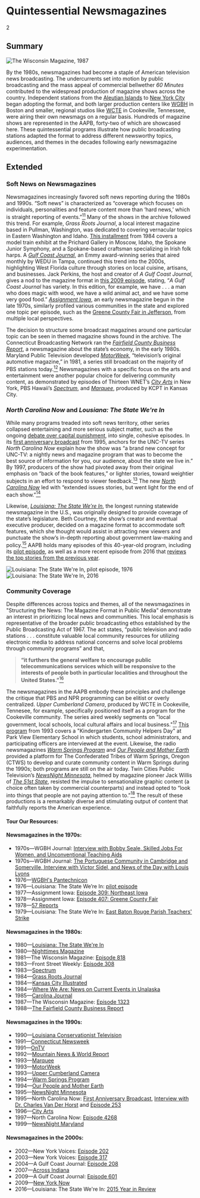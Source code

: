# Quintessential Newsmagazines

2

## Summary

![The Wisconsin Magazine, 1987](https://s3.amazonaws.com/americanarchive.org/exhibits/AAPB_Exhibit_Newsmagazines_image3.jpg "The Wisconsin Magazine, 1987")

By the 1980s, newsmagazines had become a staple of American television news broadcasting. The undercurrents set into motion by public broadcasting and the mass appeal of commercial bellwether *60 Minutes* contributed to the widespread production of magazine shows across the country. Independent stations from the [Aleutian Islands](/catalog/cpb-aacip_59-40xpp1fv) to [New York City](/catalog/cpb-aacip_75-20sqvg65) began adopting the format, and both larger production centers like [WGBH](/catalog/cpb-aacip_15-15p8d7tg) in Boston and smaller, regional studios like [WCTE](/catalog/cpb-aacip_23-17qnkbzw) in Cookeville, Tennessee, were airing their own newsmags on a regular basis. Hundreds of magazine shows are represented in the AAPB, forty-two of which are showcased here. These quintessential programs illustrate how public broadcasting stations adapted the format to address different newsworthy topics, audiences, and themes in the decades following early newsmagazine experimentation. 

## Extended
### Soft News on Newsmagazines
Newsmagazines increasingly favored soft news reporting during the 1980s and 1990s. “Soft news” is characterized as “coverage which focuses on individuals, personalities and feature content more than ‘hard news,’ which is straight reporting of events.”[<sup>11</sup>](/exhibits/newsmagazines/notes#11) Many of the shows in the archive followed this trend. For example, *Grass Roots Journal*, a local interest magazine based in Pullman, Washington, was dedicated to covering vernacular topics in Eastern Washington and Idaho. [This installment](/catalog/cpb-aacip_296-41mgqsfq) from 1984 covers a model train exhibit at the Prichard Gallery in Moscow, Idaho, the Spokane Junior Symphony, and a Spokane-based craftsman specializing in Irish folk harps. A [*Gulf Coast Journal*](/catalog/cpb-aacip_322-515mkrv5), an Emmy award-winning series that aired monthly by WEDU in Tampa, continued this trend into the 2000s, highlighting West Florida culture through stories on local cuisine, artisans, and businesses. Jack Perkins, the host and creator of *A Gulf Coast Journal*, gives a nod to the magazine format in [this 2009 episode](/catalog/cpb-aacip_322-515mkrv5), stating, “*A Gulf Coast Journal* has variety. In this edition, for example, we have . . . a man who does magic with wood, we have a wild animal act, and we have some very good food.” [*Assignment Iowa*](/catalog/cpb-aacip_37-375tb64g), an early newsmagazine begun in the late 1970s, similarly profiled various communities in the state and explored one topic per episode, such as the [Greene County Fair in Jefferson](/catalog/cpb-aacip_37-13zs7jg4), from multiple local perspectives.

The decision to structure some broadcast magazines around one particular topic can be seen in themed magazine shows found in the archive. The Connecticut Broadcasting Network ran the [*Fairfield County Business Report*](/catalog/cpb-aacip_398-0322815q), a newsmagazine about the state’s economy, in the early 1980s. Maryland Public Television developed [*MotorWeek*](/catalog/cpb-aacip_394-36547hkt), “television’s original automotive magazine,” in 1981, a series still broadcast on the majority of PBS stations today.[<sup>12</sup>](/exhibits/newsmagazines/notes#12) Newsmagazines with a specific focus on the arts and entertainment were another popular choice for delivering community content, as demonstrated by episodes of Thirteen WNET’s [*City Arts*](/catalog/cpb-aacip_75-01pg4hg3) in New York, PBS Hawaii’s [*Spectrum*](/catalog/cpb-aacip_225-0966t2p8), and [*Marquee*](/catalog/cpb-aacip_384-44pk0v59), produced by KCPT in Kansas City.  

### *North Carolina Now* and *Lousiana: The State We're In* 
While many programs treaded into soft news territory, other series collapsed entertaining and more serious subject matter, such as the ongoing [debate over capital punishment](/catalog/cpb-aacip_129-02c86bqf), into single, cohesive episodes. In its [first anniversary broadcast](/catalog/cpb-aacip_129-19s1rtd4) from 1995, anchors for the UNC-TV series *North Carolina Now* explain how the show was “a brand new concept for UNC-TV: a nightly news and magazine program that was to become the best source of information for you, our audience, about the state we live in.” By 1997, producers of the show had pivoted away from their original emphasis on “back of the book features,” or lighter stories, toward weightier subjects in an effort to respond to viewer feedback.[<sup>13</sup>](/exhibits/newsmagazines/notes#13) The new [*North Carolina Now*](/catalog/cpb-aacip_129-0966t68r) led with “extended issues stories, but went light for the end of each show.”[<sup>14</sup>](/exhibits/newsmagazines/notes#14) 

Likewise, [*Louisiana: The State We’re In*](/catalog/cpb-aacip/_17-03cz9qtv), the longest running statewide newsmagazine in the U.S., was originally designed to provide coverage of the state’s legislature. Beth Courtney, the show’s creator and eventual executive producer, decided on a magazine format to accommodate soft features, which she thought would assist in attracting new viewers and punctuate the show’s in-depth reporting about government law-making and policy.[<sup>15</sup>](/exhibits/newsmagazines/notes#15) AAPB holds many episodes of this 40-year-old program, including its [pilot episode](/catalog/cpb-aacip_17-58pc94tq), as well as a more recent episode from 2016 that [reviews the top stories from the previous year](/catalog/cpb-aacip_509-f18sb3xn1x).

![Louisiana: The State We're In, pilot episode, 1976](https://s3.amazonaws.com/americanarchive.org/exhibits/AAPB_Exhibit_Newsmagazines_image4.jpg "Louisiana: The State We're In, pilot episode, 1976") ![Louisiana: The State We're In, 2016](https://s3.amazonaws.com/americanarchive.org/exhibits/AAPB_Exhibit_Newsmagazines_image5.jpg "Louisiana: The State We're In, 2016")

### Community Coverage
Despite differences across topics and themes, all of the newsmagazines in "Structuring the News: The Magazine Format in Public Media" demonstrate an interest in prioritizing local news and communities. This local emphasis is representative of the broader public broadcasting ethos established by the Public Broadcasting Act of 1967. The act states, “public television and radio stations . . . constitute valuable local community resources for utilizing electronic media to address national concerns and solve local problems through community programs” and that,

> **“it furthers the general welfare to encourage public telecommunications services which will be responsive to the interests of people both in particular localities and throughout the United States.”**[<sup>16</sup>](/exhibits/newsmagazines/notes#16)

The newsmagazines in the AAPB embody these principles and challenge the critique that PBS and NPR programming can be elitist or overly centralized. *Upper Cumberland Camera*, produced by WCTE in Cookeville, Tennesee, for example, specifically positioned itself as a program for the Cookeville community. The series aired weekly segments on "local government, local schools, local cultural affairs and local business."[<sup>17</sup>](/exhibits/newsmagazines/notes#17) [This program](/catalog/cpb-aacip_23-17qnkbzw) from 1993 covers a "Kindergarten Community Helpers Day" at Park View Elementary School in which students, school administrators, and participating officers are interviewed at the event. Likewise, the radio newsmagazines [*Warm Springs Program*](/catalog/cpb-aacip_204-913n635k) and [*Our People and Mother Earth*](/catalog/cpb-aacip_204-6986710z) provided a platform for The Confederated Tribes of Warm Springs, Oregon (CTWS) to develop and curate community content in Warm Springs during the 1990s; both programs are still on the air today. Twin Cities Public Television’s [*NewsNight Minnesota*](/catalog/cpb-aacip_77-03qvbr4c), helmed by magazine pioneer Jack Willis of [*The 51st State*](/catalog/cpb-aacip_75-19f4qt89), resisted the impulse to sensationalize graphic content (a choice often taken by commercial counterparts) and instead opted to “look into things that people are not paying attention to.”[<sup>18</sup>](/exhibits/newsmagazines/notes#18) The result of these productions is a remarkably diverse and stimulating output of content that faithfully reports the American experience. 

#### Tour Our Resources:

#### Newsmagazines in the 1970s:

- 1970s—WGBH Journal: [Interview with Bobby Seale, Skilled Jobs For Women, and Unconventional Teaching Aids](/catalog/cpb-aacip_15-50gtj5fg)
- 1970s—WGBH Journal: [The Portuguese Community in Cambridge and Somerville, Interview with Victor Sidel, and News of the Day with Louis Lyons](/catalog/cpb-aacip_15-13zs7rgg)
- 1976—[WGBH's Pantechnicon](/catalog/cpb-aacip_15-000005vm)
- 1976—Louisiana: The State We’re In: [pilot episode](/catalog/cpb-aacip_17-58pc94tq)
- 1977—Assignment Iowa: [Episode 309: Northeast Iowa](/catalog/cpb-aacip_37-375tb64g) 
- 1978—Assignment Iowa: [Episode 407: Greene County Fair](/catalog/cpb-aacip_37-13zs7jg4)
- 1978—[57 Reports](/catalog/cpb-aacip_114-02c8673p)
- 1979—Louisiana: The State We’re In: [East Baton Rouge Parish Teachers' Strike](/catalog/cpb-aacip_17-97xktqjf)

#### Newsmagazines in the 1980s:

- 1980—[Louisiana: The State We're In](/catalog/cpb-aacip_17-03cz9qtv)
- 1980—[Nighttimes Magazine](/catalog/cpb-aacip_77-053fg9dx)
- 1981—The Wisconsin Magazine: [Episode 818](/catalog/cpb-aacip_29-322bvtsp)
- 1983—Front Street Weekly: [Episode 308](/catalog/cpb-aacip_153-48ffbpfc)
- 1983—[Spectrum](/catalog/cpb-aacip_225-0966t2p8)
- 1984—[Grass Roots Journal](/catalog/cpb-aacip_296-41mgqsfq)
- 1984—[Kansas City Illustrated](/catalog/cpb-aacip_384-97xkszkg)
- 1984—[Where We Are: News on Current Events in Unalaska](/catalog/cpb-aacip_59-40xpp1fv)
- 1985—[Carolina Journal](/catalog/cpb-aacip_41-17qnkc9c)
- 1987—The Wisconsin Magazine: [Episode 1323](/catalog/cpb-aacip_29-79h44svk)
- 1988—[The Fairfield County Business Report](/catalog/cpb-aacip_398-0322815q)

#### Newsmagazines in the 1990s:

- 1990—[Louisiana Conservationist Television](/catalog/cpb-aacip/17-90rr5zt9)
- 1991—[Connecticut Newsweek](/catalog/cpb-aacip_398-77sn0b3x)
- 1991—[OnTV](/catalog/cpb-aacip_29-01bk3jzs)
- 1992—[Mountain News & World Report](/catalog/cpb-aacip_138-50gthzqw)
- 1993—[Marquee](/catalog/cpb-aacip_384-44pk0v59)
- 1993—[MotorWeek](/catalog/cpb-aacip_394-36547hkt)
- 1993—[Upper Cumberland Camera](/catalog/cpb-aacip_23-17qnkbzw)
- 1994—[Warm Springs Program](/catalog/cpb-aacip_204-913n635k)
- 1994—[Our People and Mother Earth](/catalog/cpb-aacip_204-6986710z)
- 1995—[NewsNight Minnesota](/catalog/cpb-aacip_77-03qvbr4c)
- 1995—North Carolina Now: [First Anniversary Broadcast](/catalog/cpb-aacip_129-19s1rtd4), [Interview with Dr. Charles Van Der Horst](/catalog/cpb-aacip_129-31cjt50j) and [Episode 253](/catalog/cpb-aacip_129-02c86bqf) 
- 1996—[City Arts](/catalog/cpb-aacip_75-01pg4hg3)
- 1997—North Carolina Now: [Episode 4268](/catalog/cpb-aacip_129-0966t68r)
- 1999—[NewsNight Maryland](/catalog/cpb-aacip_394-67jq2kng)

#### Newsmagazines in the 2000s:

- 2002—New York Voices: [Episode 202](/catalog/cpb-aacip_75-93gxddpx)
- 2003—New York Voices: [Episode 317](/catalog/cpb-aacip_75-20sqvg65)
- 2004—A Gulf Coast Journal: [Episode 208](/catalog/cpb-aacip_322-085hqd1x)
- 2007—[Across Indiana](/catalog/cpb-aacip_200-09w0vw2c)
- 2009—A Gulf Coast Journal: [Episode 601](/catalog/cpb-aacip_322-515mkrv5)
- 2009—[New York Now](/catalog/cpb-aacip_131-12893358)
- 2016—Louisiana: The State We're In: [2015 Year in Review](/catalog/cpb-aacip_509-f18sb3xn1x)

